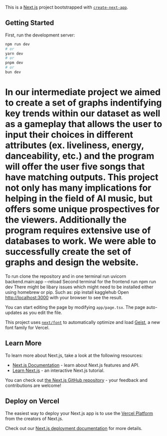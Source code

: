 This is a [Next.js](https://nextjs.org) project bootstrapped with [`create-next-app`](https://nextjs.org/docs/app/api-reference/cli/create-next-app).

## Getting Started

First, run the development server:

```bash
npm run dev
# or
yarn dev
# or
pnpm dev
# or
bun dev
```
# In our intermediate project we aimed to create a set of graphs indentifying key trends within our dataset as well as a gameplay that allows the user to input their choices in different attributes (ex. liveliness, energy, danceability, etc.) and the program will offer the user five songs that have matching outputs. This project not only has many implications for helping in the field of AI music, but offers some unique prospectives for the viewers. Additionally the program requires extensive use of databases to work. We were able to successfully create the set of graphs and design the website. 
To run clone the repository and in one terminal run 
  uvicorn backend.main:app --reload
Second terminal for the frontend run
  npm run dev
There might be libary issues which might need to be installed either using homebrew or pip.
Such as:
  pip install kagglehub
Open [http://localhost:3000](http://localhost:3000) with your browser to see the result.

You can start editing the page by modifying `app/page.tsx`. The page auto-updates as you edit the file.

This project uses [`next/font`](https://nextjs.org/docs/app/building-your-application/optimizing/fonts) to automatically optimize and load [Geist](https://vercel.com/font), a new font family for Vercel.

## Learn More

To learn more about Next.js, take a look at the following resources:

- [Next.js Documentation](https://nextjs.org/docs) - learn about Next.js features and API.
- [Learn Next.js](https://nextjs.org/learn) - an interactive Next.js tutorial.

You can check out [the Next.js GitHub repository](https://github.com/vercel/next.js) - your feedback and contributions are welcome!

## Deploy on Vercel

The easiest way to deploy your Next.js app is to use the [Vercel Platform](https://vercel.com/new?utm_medium=default-template&filter=next.js&utm_source=create-next-app&utm_campaign=create-next-app-readme) from the creators of Next.js.

Check out our [Next.js deployment documentation](https://nextjs.org/docs/app/building-your-application/deploying) for more details.
